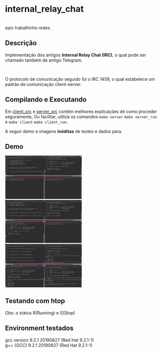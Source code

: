 <h1 style="color=red;">internal_relay_chat</h1>
</br>
epic trabalhinho redes

<h2>Descrição</h2>
<p>Implementação dos antigos <strong>Internal Relay Chat (IRC)</strong>, o qual pode ser chamado também de antigo Telegram.</p>
</br>
<p>O protocolo de comunicação seguido foi o IRC 1459, o qual estabelece um padrão de comunicação client-server.</p>

## Compilando e Executando
Em <a href="/client_src">client_src</a> e <a href="/server_src">server_src</a> contém melhores explicações de como proceder seguramente,
Ou facilitar, utiliza os comandos `make server` `make server_run` e  `make client` `make client_run`.

<p>A seguir demo e imagens <strong>inéditas</strong> de testes e dados para.</p>
<h2>Demo</h2>
<div style="display:inline-block;">
	<img src="assets/primeiro_client.png" width="50%" heigth="50%" alt="client"></img>
	<img src="assets/segundo_client.png" width="50%" heigth="50%" alt="client"></img>
	<img src="assets/terceiro_client.png" width="50%" heigth="50%" alt="client"></img>
</div>

<h2>Testando com htop</h2>
<p>Obs: o status R(Running) e S(Stop)</p>

<h2>Environment testados</h2>
<p>gcc version 9.2.1 20190827 (Red Hat 9.2.1-1)</br> 
g++ (GCC) 9.2.1 20190827 (Red Hat 9.2.1-1)</br>
</p>
